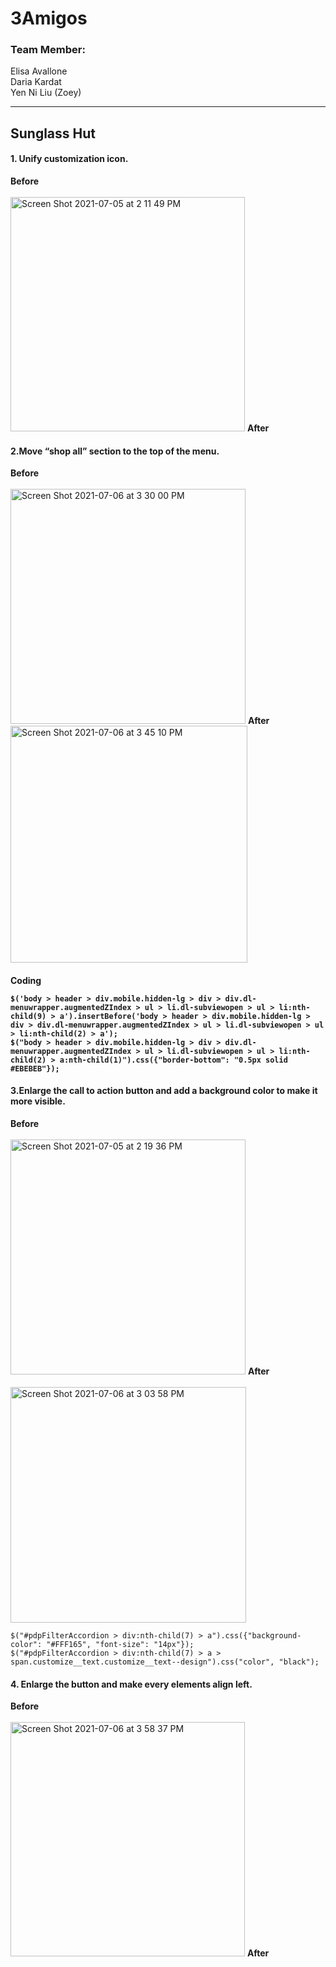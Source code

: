 # 3Amigos

<h3>Team Member:</h3>

Elisa Avallone<br>
Daria Kardat<br>
Yen Ni Liu (Zoey)<br>

-------------------------------------------------------
<h2>Sunglass Hut</h2>
<h4>1. Unify customization icon.</h4>
<b>Before</b><br><br>
<img width="375" alt="Screen Shot 2021-07-05 at 2 11 49 PM" src="https://user-images.githubusercontent.com/83597104/124469734-05171400-dd9b-11eb-9338-ca61cd6f33d7.png">
<b>After</b>

<h4>2.Move “shop all” section to the top of the menu.</h4>
<b>Before</b><br><br>
<img width="376" alt="Screen Shot 2021-07-06 at 3 30 00 PM" src="https://user-images.githubusercontent.com/83597104/124608530-192c4580-de6f-11eb-8431-5c348fbaa792.png">
<b>After</b><img width="379" alt="Screen Shot 2021-07-06 at 3 45 10 PM" src="https://user-images.githubusercontent.com/83597104/124610891-306c3280-de71-11eb-9c98-922fb0cc7fdd.png">

<h4>Coding

```
$('body > header > div.mobile.hidden-lg > div > div.dl-menuwrapper.augmentedZIndex > ul > li.dl-subviewopen > ul > li:nth-child(9) > a').insertBefore('body > header > div.mobile.hidden-lg > div > div.dl-menuwrapper.augmentedZIndex > ul > li.dl-subviewopen > ul > li:nth-child(2) > a');
$("body > header > div.mobile.hidden-lg > div > div.dl-menuwrapper.augmentedZIndex > ul > li.dl-subviewopen > ul > li:nth-child(2) > a:nth-child(1)").css({"border-bottom": "0.5px solid #EBEBEB"});
```



<h4>3.Enlarge the call to action button and add a background color to make it more visible.</h4>
<b>Before</b><br><br>
<img width="376" alt="Screen Shot 2021-07-05 at 2 19 36 PM" src="https://user-images.githubusercontent.com/83597104/124470575-0f85dd80-dd9c-11eb-9921-d114f6349fa6.png">
<b>After</b><br><br>
<img width="377" alt="Screen Shot 2021-07-06 at 3 03 58 PM" src="https://user-images.githubusercontent.com/83597104/124604704-7cb47400-de6b-11eb-8c05-387270a1f982.png">

```
$("#pdpFilterAccordion > div:nth-child(7) > a").css({"background-color": "#FFF165", "font-size": "14px"});
$("#pdpFilterAccordion > div:nth-child(7) > a > span.customize__text.customize__text--design").css("color", "black");
```
  
<h4>4. Enlarge the button and make every elements align left.</h4>
<b>Before</b><br><br>
<img width="375" alt="Screen Shot 2021-07-06 at 3 58 37 PM" src="https://user-images.githubusercontent.com/83597104/124612999-15022700-de73-11eb-9d42-5754f312bc79.png">  
<b>After</b>
